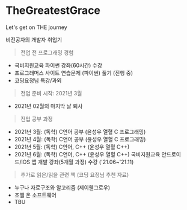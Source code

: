 # TheGreatestGrace
Let's get on THE journey

비전공자의 개발자 취업기

> 전업 전 프로그래밍 경험
  - 국비지원교육 파이썬 강좌(60시간) 수강
  - 프로그래머스 사이트 연습문제 (파이썬) 풀기 (진행 중)
  - 코딩요정님 특강/과외

> 전업 준비 시작: 2021년 3월
  - 2021년 02월의 마지막 날 퇴사

> 전업 공부 과정
  - 2021년 3월: (독학) C언어 공부 (윤성우 열혈 C 프로그래밍)
  - 2021년 4월: (독학) C언어 공부 (윤성우 열혈 C 프로그래밍)
  - 2021년 5월: (독학) C언어, C++ (윤성우 열혈 C++)
  - 2021년 6월: (독학) C언어, C++ (윤성우 열혈 C++)
                국비지원교육 안드로이드/iOS 앱 개발 강좌(5개월 과정) 수강 ('21.06~'21.11)
                
> 추가로 읽은/읽을 관련 책 (코딩 요정님 추천 자료)
  - 누구나 자료구조와 알고리즘 (제이웬그로우)
  - 조엘 온 소프트웨어
  - TBU
  
